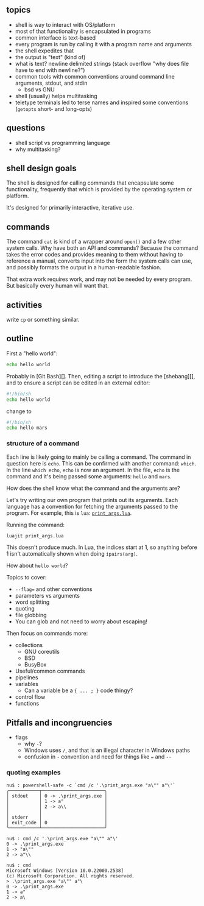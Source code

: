 ## topics

- shell is way to interact with OS/platform
- most of that functionality is encapsulated in programs
- common interface is text-based
- every program is run by calling it with a program name and arguments
- the shell expedites that
- the output is "text" (kind of)
- what is text? newline delimited strings (stack overflow "why does file have to end with newline?")
- common tools with common conventions around command line arguments, stdout, and stdin
  - bsd vs GNU
- shell (usually) helps multitasking
- teletype terminals led to terse names and inspired some conventions (`getopts` short- and long-opts)

## questions

- shell script vs programming language
- why multitasking?

## shell design goals

The shell is designed for calling commands that encapsulate some functionality, frequently that which is provided by the operating system or platform.

It's designed for primarily interactive, iterative use.

## commands

The command `cat` is kind of a wrapper around `open()` and a few other system calls. Why have both an API and commands? Because the command takes the error codes and provides meaning to them without having to reference a manual, converts input into the form the system calls can use, and possibly formats the output in a human-readable fashion.

That extra work requires work, and may not be needed by every program. But basically every human will want that.

## activities

write `cp` or something similar.

## outline

First a "hello world":

```sh
echo hello world
```

Probably in [Git Bash][]. Then, editing a script to introduce the [shebang][], and to ensure a script can be edited in an external editor:

```sh
#!/bin/sh
echo hello world
```

change to

```sh
#!/bin/sh
echo hello mars
```

### structure of a command

Each line is likely going to mainly be calling a command. The command in question here is `echo`. This can be confirmed with another command: `which`. In the line `which echo`, `echo` is now an argument. In the file, `echo` is the command and it's being passed some arguments: `hello` and `mars`.

How does the shell know what the command and the arguments are?

Let's try writing our own program that prints out its arguments. Each language has a convention for fetching the arguments passed to the program. For example, this is `lua`: [`print_args.lua`](./print_args.lua).

Running the command:

```sh
luajit print_args.lua
```

This doesn't produce much. In Lua, the indices start at 1, so anything before 1 isn't automatically shown when doing `ipairs(arg)`.

How about `hello world`?

Topics to cover:

- `--flag=` and other conventions
- parameters vs arguments
- word splitting
- quoting
- file globbing
- You can glob and not need to worry about escaping!

Then focus on commands more:

- collections
    - GNU coreutils
    - BSD
    - BusyBox
- Useful/common commands
- pipelines
- variables
  - Can a variable be a `{ ... ; }` code thingy?
- control flow
- functions

## Pitfalls and incongruencies

- flags
  - why `-`?
  - Windows uses `/`, and that is an illegal character in Windows paths
  - confusion in `-` convention and need for things like `=` and `--`

### quoting examples

```text
nu$ : powershell-safe -c `cmd /c '.\print_args.exe "a\"" a"\'`
╭───────────┬───────────────────────╮
│ stdout    │ 0 -> .\print_args.exe │
│           │ 1 -> a"               │
│           │ 2 -> a\\              │
│           │                       │
│ stderr    │                       │
│ exit_code │ 0                     │
╰───────────┴───────────────────────╯

nu$ : cmd /c '.\print_args.exe "a\"" a"\'
0 -> .\print_args.exe
1 -> "a\""
2 -> a"\\

nu$ : cmd
Microsoft Windows [Version 10.0.22000.2538]
(c) Microsoft Corporation. All rights reserved.
> .\print_args.exe "a\"" a"\
0 -> .\print_args.exe
1 -> a"
2 -> a\
```


[shell doc]: <https://people.csail.mit.edu/saltzer/Multics/Multics-Documents/MDN/MDN-4.pdf>
[shell history]: <https://multicians.org/shell.html>
[shell wiki]: <https://en.wikipedia.org/wiki/Shell_(computing)>
